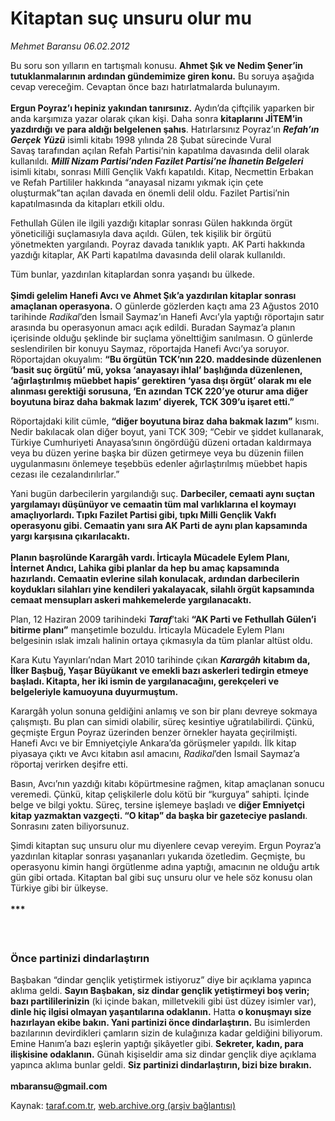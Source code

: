 # Kitaptan suç unsuru olur mu 

*Mehmet Baransu 06.02.2012*

<div class="yazi"><p>Bu soru son yılların en tartışmalı konusu. <b>Ahmet Şık ve Nedim Şener’in tutuklanmalarının ardından gündemimize giren konu.</b> Bu soruya aşağıda cevap vereceğim. Cevaptan önce bazı hatırlatmalarda bulunayım.<br/><br/><b>Ergun Poyraz’ı hepiniz yakından tanırsınız.</b> Aydın’da çiftçilik yaparken bir anda karşımıza yazar olarak çıkan kişi. Daha sonra <b>kitaplarını JİTEM’in yazdırdığı ve para aldığı belgelenen şahıs</b>. Hatırlarsınız Poyraz’ın <b><i>Refah’ın Gerçek Yüzü</i></b> isimli kitabı 1998 yılında 28 Şubat sürecinde Vural Savaş tarafından açılan Refah Partisi‘nin kapatılma davasında delil olarak kullanıldı<i>.</i><i> </i><b><i>Millî Nizam Partisi’nden Fazilet Partisi’ne İhanetin Belgeleri</i></b> isimli kitabı, sonrası Millî Gençlik Vakfı kapatıldı. Kitap, Necmettin Erbakan ve Refah Partililer hakkında “anayasal nizamı yıkmak için çete oluşturmak”tan açılan davada en önemli delil oldu. Fazilet Partisi’nin kapatılmasında da kitapları etkili oldu. </p>
<p>Fethullah Gülen ile ilgili yazdığı kitaplar sonrası Gülen hakkında örgüt yöneticiliği suçlamasıyla dava açıldı. Gülen, tek kişilik bir örgütü yönetmekten yargılandı. Poyraz davada tanıklık yaptı. AK Parti hakkında yazdığı kitaplar, AK Parti kapatılma davasında delil olarak kullanıldı. </p>
<p>Tüm bunlar, yazdırılan kitaplardan sonra yaşandı bu ülkede.<br/><br/><b>Şimdi gelelim Hanefi Avcı ve Ahmet Şık’a yazdırılan kitaplar sonrası amaçlanan operasyona.</b> O günlerde gözlerden kaçtı ama 23 Ağustos 2010 tarihinde <i>Radikal</i>’den İsmail Saymaz’ın Hanefi Avcı’yla yaptığı röportajın satır arasında bu operasyonun amacı açık edildi. Buradan Saymaz’a planın içerisinde olduğu şeklinde bir suçlama yönelttiğim sanılmasın. O günlerde seslendirilen bir konuyu Saymaz, röportajda Hanefi Avcı’ya soruyor. Röportajdan okuyalım: <b>“Bu örgütün TCK’nın 220. maddesinde düzenlenen ‘basit suç örgütü’ mü, yoksa ‘anayasayı ihlal’ başlığında düzenlenen, ‘ağırlaştırılmış müebbet hapis’ gerektiren ‘yasa dışı örgüt’ olarak mı ele alınması gerektiği sorusuna, ‘En azından TCK 220’ye oturur ama diğer boyutuna biraz daha bakmak lazım’ diyerek, TCK 309’u işaret etti.”</b> </p>
<p>Röportajdaki kilit cümle, <b>“diğer boyutuna biraz daha bakmak lazım”</b> kısmı. Nedir bakılacak olan diğer boyut, yani TCK 309; “Cebir ve şiddet kullanarak, Türkiye Cumhuriyeti Anayasa’sının öngördüğü düzeni ortadan kaldırmaya veya bu düzen yerine başka bir düzen getirmeye veya bu düzenin fiilen uygulanmasını önlemeye teşebbüs edenler ağırlaştırılmış müebbet hapis cezası ile cezalandırılırlar.” </p>
<p>Yani bugün darbecilerin yargılandığı suç. <b>Darbeciler, cemaati aynı suçtan yargılamayı düşünüyor ve cemaatin tüm mal varlıklarına el koymayı amaçlıyorlardı. Tıpkı Fazilet Partisi gibi, tıpkı Milli Gençlik Vakfı operasyonu gibi. Cemaatin yanı sıra AK Parti de aynı plan kapsamında yargı karşısına çıkarılacaktı.</b> <br/><br/><b>Planın başrolünde Karargâh vardı. İrticayla Mücadele Eylem Planı, İnternet Andıcı, Lahika gibi planlar da hep bu amaç kapsamında hazırlandı. Cemaatin evlerine silah konulacak, ardından darbecilerin koydukları silahları yine kendileri yakalayacak, silahlı örgüt kapsamında cemaat mensupları askeri mahkemelerde yargılanacaktı. </b></p>
<p>Plan, 12 Haziran 2009 tarihindeki <b><i>Taraf</i></b>’taki <b>“AK Parti ve Fethullah Gülen’i bitirme planı”</b> manşetimle bozuldu. İrticayla Mücadele Eylem Planı belgesinin ıslak imzalı halinin ortaya çıkmasıyla da tüm planlar altüst oldu. </p>
<p>Kara Kutu Yayınları’ndan Mart 2010 tarihinde çıkan <b><i>Karargâh</i></b> <b>kitabım da, İlker Başbuğ, Yaşar Büyükanıt ve emekli bazı askerleri tedirgin etmeye başladı. Kitapta, her iki ismin de yargılanacağını, gerekçeleri ve belgeleriyle kamuoyuna duyurmuştum.</b> </p>
<p>Karargâh yolun sonuna geldiğini anlamış ve son bir planı devreye sokmaya çalışmıştı. Bu plan can simidi olabilir, süreç kesintiye uğratılabilirdi. Çünkü, geçmişte Ergun Poyraz üzerinden benzer örnekler hayata geçirilmişti. Hanefi Avcı ve bir Emniyetçiyle Ankara’da görüşmeler yapıldı. İlk kitap piyasaya çıktı ve Avcı kitabın asıl amacını, <i>Radikal</i>’den İsmail Saymaz’a röportaj verirken deşifre etti. </p>
<p>Basın, Avcı’nın yazdığı kitabı köpürtmesine rağmen, kitap amaçlanan sonucu veremedi. Çünkü, kitap çelişkilerle dolu kötü bir “kurguya” sahipti. İçinde belge ve bilgi yoktu. Süreç, tersine işlemeye başladı ve <b>diğer Emniyetçi kitap yazmaktan vazgeçti. “O kitap” da başka bir gazeteciye paslandı</b>. Sonrasını zaten biliyorsunuz. </p>
<p>Şimdi kitaptan suç unsuru olur mu diyenlere cevap vereyim. Ergun Poyraz’a yazdırılan kitaplar sonrası yaşananları yukarıda özetledim. Geçmişte, bu operasyonu kimin hangi örgütlenme adına yaptığı, amacının ne olduğu artık gün gibi ortada. Kitaptan bal gibi suç unsuru olur ve hele söz konusu olan Türkiye gibi bir ülkeyse.<br/><br/><b>***<br/> </b></p>
<h3><br/>Önce partinizi dindarlaştırın</h3>
<p>Başbakan “dindar gençlik yetiştirmek istiyoruz” diye bir açıklama yapınca aklıma geldi. <b>Sayın Başbakan, siz dindar gençlik yetiştirmeyi boş verin; bazı partililerinizin</b> (ki içinde bakan, milletvekili gibi üst düzey isimler var), <b>dinle hiç ilgisi olmayan yaşantılarına odaklanın.</b> Hatta <b>o konuşmayı size hazırlayan ekibe bakın. Yani partinizi önce dindarlaştırın.</b> Bu isimlerden bazılarının devirdikleri çamların sizin de kulağınıza kadar geldiğini biliyorum. Emine Hanım’a bazı eşlerin yaptığı şikâyetler gibi. <b>Sekreter, kadın, para ilişkisine odaklanın.</b> Günah kişiseldir ama siz dindar gençlik diye açıklama yapınca aklıma bunlar geldi. <b>Siz partinizi dindarlaştırın, bizi bize bırakın.<br/><br/></b><b>mbaransu@gmail.com</b></p>
</div>

Kaynak: [taraf.com.tr](http://www.taraf.com.tr/mehmet-baransu/makale-kitaptan-suc-unsuru-olur-mu.htm), [web.archive.org (arşiv bağlantısı)](http://web.archive.org/web/20131107021748/http://www.taraf.com.tr/mehmet-baransu/makale-kitaptan-suc-unsuru-olur-mu.htm)
